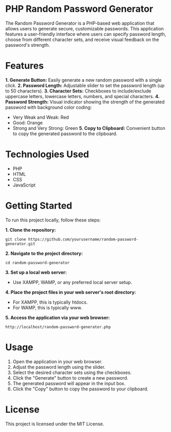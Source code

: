 # PHP Random Password Generator

The Random Password Generator is a PHP-based web application that allows users to generate secure, customizable passwords. This application features a user-friendly interface where users can specify password length, choose from different character sets, and receive visual feedback on the password's strength.

# Features

**1. Generate Button:** Easily generate a new random password with a single click.
**2. Password Length:** Adjustable slider to set the password length (up to 50 characters).
**3. Character Sets:** Checkboxes to include/exclude uppercase letters, lowercase letters, numbers, and special characters.
**4. Password Strength:** Visual indicator showing the strength of the generated password with background color coding:
- Very Weak and Weak: Red
- Good: Orange
- Strong and Very Strong: Green
**5. Copy to Clipboard:** Convenient button to copy the generated password to the clipboard.

# Technologies Used

- PHP
- HTML
- CSS
- JavaScript

# Getting Started

To run this project locally, follow these steps:

**1. Clone the repository:**

`git clone https://github.com/yourusername/random-password-generator.git`

**2. Navigate to the project directory:**

`cd random-password-generator`

**3. Set up a local web server:**

- Use XAMPP, WAMP, or any preferred local server setup.

**4. Place the project files in your web server's root directory:**

- For XAMPP, this is typically htdocs.
- For WAMP, this is typically www.

**5. Access the application via your web browser:**

`http://localhost/random-password-generator.php`

# Usage

1. Open the application in your web browser.
2. Adjust the password length using the slider.
3. Select the desired character sets using the checkboxes.
4. Click the "Generate" button to create a new password.
5. The generated password will appear in the input box.
6. Click the "Copy" button to copy the password to your clipboard.

# License

This project is licensed under the MIT License.
